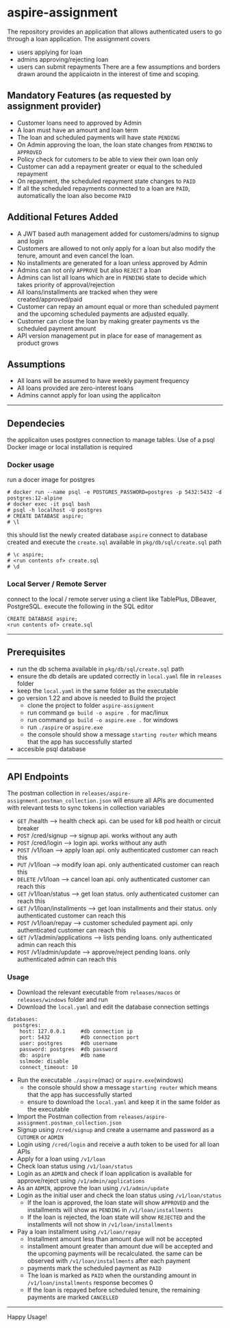 # aspire-assignment
The repository provides an application that allows authenticated users to go through a loan application.
The assignment covers
* users applying for loan
* admins approving/rejecting loan
* users can submit repayments
There are a few assumptions and borders drawn around the applicaiotn in the interest of time and scoping. 

## Mandatory Features (as requested by assignment provider)
* Customer loans need to approved by Admin
* A loan must have an amount and loan term
* The loan and scheduled payments will have state `PENDING`
* On Admin approving the loan, the loan state changes from `PENDING` to `APPROVED`
* Policy check for cutomers to be able to view their own loan only
* Customer can add a repayment greater or equal to the scheduled repayment
* On repayment, the scheduled repayment state changes to `PAID`
* If all the scheduled repayments connected to a loan are `PAID`, automatically the loan also become `PAID`

## Additional Fetures Added
* A JWT based auth management added for customers/admins to signup and login
* Customers are allowed to not only apply for a loan but also modify the tenure, amount and even cancel the loan.
* No installments are generated for a loan unless approved by Admin
* Admins can not only `APPROVE` but also `REJECT` a loan
* Admins can list all loans which are in `PENDING` state to decide which takes priority of approval/rejection
* All loans/installments are tracked when they were created/approved/paid
* Customer can repay an amount equal or more than scheduled payment and the upcoming scheduled payments are adjusted equally.
* Customer can close the loan by making greater payments vs the scheduled payment amount
* API version management put in place for ease of management as product grows

## Assumptions
* All loans will be assumed to have weekly payment frequency
* All loans provided are zero-interest loans
* Admins cannot apply for loan using the applicaiton

---

## Dependecies
the applicaiton uses postgres connection to manage tables. Use of a psql Docker image or local installation is required

### Docker usage
run a docer image for postgres
```
# docker run --name psql -e POSTGRES_PASSWORD=postgres -p 5432:5432 -d postgres:12-alpine
# docker exec -it psql bash
# psql -h localhost -U postgres
# CREATE DATABASE aspire;
# \l
```
this should list the newly created database ```aspire```
connect to database created and execute the ```create.sql``` available in ```pkg/db/sql/create.sql``` path
```
# \c aspire;
# <run contents of> create.sql
# \d
```

### Local Server / Remote Server
connect to the local / remote server using a client like TablePlus, DBeaver, PostgreSQL.
execute the following in the SQL editor
```
CREATE DATABASE aspire;
<run contents of> create.sql
```

---

## Prerequisites
* run the db schema available in ```pkg/db/sql/create.sql``` path
* ensure the db details are updated correctly in ```local.yaml``` file in ```releases``` folder
* keep the ```local.yaml``` in the same folder as the executable
* go version 1.22 and above is needed to Build the project
    * clone the project to folder ```aspire-assignment```
    * run command ```go build -o aspire .``` for mac/linux
    * run command ```go build -o aspire.exe .``` for windows
    * run ```./aspire``` or ```aspire.exe```
    * the console should show a message ```starting router``` which means that the app has successfully started
* accesible psql database

---

## API Endpoints
The postman collection in ```releases/aspire-assignment.postman_collection.json``` will ensure all APIs are documented with relevant tests to sync tokens in collection variables

* `GET`    /health                   --> health check api. can be used for k8 pod health or circuit breaker
* `POST`   /cred/signup              --> signup api. works without any auth
* `POST`   /cred/login               --> login api. works without any auth
* `POST`   /v1/loan                  --> apply loan api. only authenticated customer can reach this
* `PUT`    /v1/loan                  --> modify loan api. only authenticated customer can reach this
* `DELETE` /v1/loan                  --> cancel loan api. only authenticated customer can reach this
* `GET`    /v1/loan/status           --> get loan status. only authenticated customer can reach this
* `GET`    /v1/loan/installments     --> get loan installments and their status. only authenticated customer can reach this
* `POST`   /v1/loan/repay            --> customer scheduled payment api. only authenticated customer can reach this
* `GET`    /v1/admin/applications    --> lists pending loans. only authenticated admin can reach this
* `POST`   /v1/admin/update          --> approve/reject pending loans. only authenticated admin can reach this

### Usage
* Download the relevant executable from `releases/macos` or `releases/windows` folder and run
* Download the `local.yaml` and edit the database connection settings
```
databases:
  postgres:
    host: 127.0.0.1     #db connection ip
    port: 5432          #db connection port
    user: postgres      #db username
    password: postgres  #db password
    db: aspire          #db name
    sslmode: disable
    connect_timeout: 10
```
* Run the executable ```./aspire```(mac) or ```aspire.exe```(windows)
    * the console should show a message ```starting router``` which means that the app has successfully started
    * ensure to download the `local.yaml` and keep it in the same folder as the executable
* Import the Postman collection from ```releases/aspire-assignment.postman_collection.json```
* Signup using `/cred/signup` and create a username and password as a `CUTOMER` or `ADMIN`
* Login using `/cred/login` and receive a auth token to be used for all loan APIs
* Apply for a loan using `/v1/loan`
* Check loan status using `/v1/loan/status`
* Login as an `ADMIN` and check if loan application is available for approve/reject using `/v1/admin/applications`
* As an `ADMIN`, approve the loan using `/v1/admin/update`
* Login as the initial user and check the loan status using `/v1/loan/status`
    * If the loan is approved, the loan state will show `APPROVED` and the installments will show as `PENDING` in `/v1/loan/installments`
    * If the loan is rejected, the loan state will show `REJECTED` and the installments will not show in `/v1/loan/installments`
* Pay a loan installment using `/v1/loan/repay`
    * Installment amount less than amount due will not be accepted
    * installment amount greater than amount due will be accepted and the upcoming payments will be recalculated. the same can be observed with `/v1/loan/installments` after each payment
    * payments mark the scheduled payment as `PAID`
    * The loan is marked as `PAID` when the ourstanding amount in `/v1/loan/installments` response becomes 0
    * If the loan is repayed before scheduled tenure, the remaining payments are marked `CANCELLED`

---

Happy Usage!
